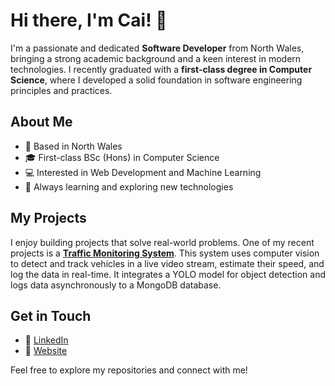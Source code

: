 # Hi there, I'm Cai! 👋

I'm a passionate and dedicated **Software Developer** from North Wales, bringing a strong academic background and a keen interest in modern technologies. I recently graduated with a **first-class degree in Computer Science**, where I developed a solid foundation in software engineering principles and practices.

## About Me

- 🏴󠁧󠁢󠁷󠁬󠁳󠁿 Based in North Wales
- 🎓 First-class BSc (Hons) in Computer Science
- 💻 Interested in Web Development and Machine Learning
- 🌱 Always learning and exploring new technologies

## My Projects

I enjoy building projects that solve real-world problems. One of my recent projects is a [**Traffic Monitoring System**](https://github.com/caisamuels/traffic-monitoring-system). This system uses computer vision to detect and track vehicles in a live video stream, estimate their speed, and log the data in real-time. It integrates a YOLO model for object detection and logs data asynchronously to a MongoDB database.

## Get in Touch

- 💼 [LinkedIn](https://www.linkedin.com/in/caisamuels/)
- 🔗 [Website](cais.dev)

Feel free to explore my repositories and connect with me!
